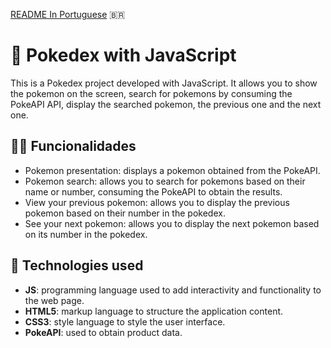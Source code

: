 [README In Portuguese](./README.md) 🇧🇷

# 🛒 Pokedex with JavaScript 

This is a Pokedex project developed with JavaScript. It allows you to show the pokemon on the screen, search for pokemons by consuming the PokeAPI API, display the searched pokemon, the previous one and the next one.

## 👨‍💻 Funcionalidades

- Pokemon presentation: displays a pokemon obtained from the PokeAPI.
- Pokemon search: allows you to search for pokemons based on their name or number, consuming the PokeAPI to obtain the results.
- View your previous pokemon: allows you to display the previous pokemon based on their number in the pokedex.
- See your next pokemon: allows you to display the next pokemon based on its number in the pokedex.

## 🚀 Technologies used

- **JS**: programming language used to add interactivity and functionality to the web page.
- **HTML5**: markup language to structure the application content.
- **CSS3**: style language to style the user interface.
- **PokeAPI**: used to obtain product data.